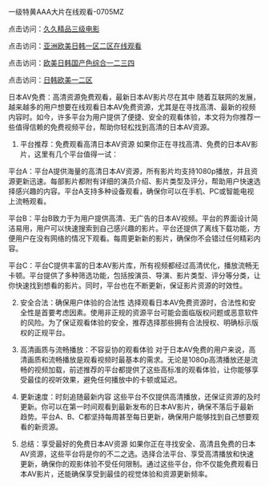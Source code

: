 
一级特黄AAA大片在线观看-0705MZ

点击访问：<a href="https://heiliaoxwd5i8.pages.dev">久久精品三级电影</a>

点击访问：<a href="https://heiliaowt0d7p.pages.dev">亚洲欧美日韩一区二区在线观看</a>

点击访问：<a href="https://heiliaoga6s9v.pages.dev">欧美日韩国产色综合一二三四</a>

点击访问：<a href="https://heiliaoow5kzm.pages.dev">日韩欧美一二区</a>


日本AV免费：高清资源免费观看，最新日本AV影片尽在其中
随着互联网的发展，越来越多的用户想要在线观看日本AV免费资源，尤其是在寻找高清、最新的视频内容时。如今，许多平台为用户提供了便捷、安全的观看体验，本文将为你推荐一些值得信赖的免费视频平台，帮助你轻松找到高清的日本AV资源。

1. 平台推荐：免费观看高清日本AV资源
如果你正在寻找高清、免费的日本AV影片，这里有几个平台值得一试：

平台A：平台A提供海量的高清日本AV资源，所有影片均支持1080p播放，并且资源更新迅速。每部影片都附有详细的演员介绍、影片类型及评分，帮助用户快速选择感兴趣的内容。平台A支持多种设备观看，确保你可以在手机、PC或智能电视上流畅观看。

平台B：平台B致力于为用户提供高清、无广告的日本AV视频。平台的界面设计简洁易用，用户可以快速搜索到自己感兴趣的影片。平台还提供了离线下载功能，方便用户在没有网络的情况下观看。每周更新新的影片，确保你不会错过任何精彩内容。

平台C：平台C提供丰富的日本AV影片库，所有视频都经过高清优化，播放流畅无卡顿。平台提供了多种筛选功能，包括按演员、导演、影片类型、评分等分类，让你快速找到想看的影片。同时，平台也在不断更新，保证影片资源的时效性。

2. 安全合法：确保用户体验的合法性
选择观看日本AV免费资源时，合法性和安全性是首要考虑因素。使用非正规的资源平台可能会面临版权问题或恶意软件的风险。为了保证观看体验的安全，推荐选择那些拥有合法授权、明确标示版权的正规平台。

3. 高清画质与流畅播放：不容妥协的观看体验
对于日本AV免费的用户来说，高清画质和流畅播放是观看视频时最基本的需求。无论是1080p高清播放还是流畅的视频加载，前述推荐的平台都提供了这些高标准的观看体验，让你能够享受最佳的视听效果，避免任何播放中的卡顿或延迟。

4. 更新速度：时刻追随最新内容
这些平台不仅提供高清播放，还保证资源的及时更新。你可以在第一时间观看到最新发布的日本AV影片，确保不落后于最新趋势。平台A、B、C都坚持每周甚至每日更新，确保用户能够找到自己想要观看的新资源。

5. 总结：享受最好的免费日本AV资源
如果你正在寻找安全、高清且免费的日本AV资源，这些平台将是你的不二之选。选择合法平台、享受高清播放和快速更新，确保你的观影体验不受任何限制。通过这些平台，你不仅能免费观看日本AV影片，还能确保享受到最佳的视觉体验和资源更新频率。








<span style="display:none;">[Canonical link]( https://github.com/haha20250709/haha20250709 ）</span>
